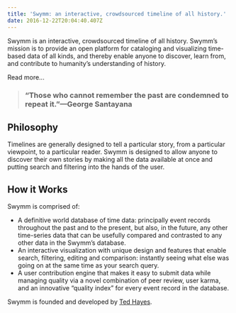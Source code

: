 ```yaml
---
title: 'Swymm: an interactive, crowdsourced timeline of all history.'
date: 2016-12-22T20:04:40.407Z
---
```

Swymm is an interactive, crowdsourced timeline of all history. Swymm’s mission is to provide an open platform for cataloging and visualizing time-based data of all kinds, and thereby enable anyone to discover, learn from, and contribute to humanity’s understanding of history.

Read more...

> ### “Those who cannot remember the past are condemned to repeat it.”—George Santayana

## Philosophy

Timelines are generally designed to tell a particular story, from a particular viewpoint, to a particular reader. Swymm is designed to allow anyone to discover their own stories by making all the data available at once and putting search and filtering into the hands of the user.

## How it Works

Swymm is comprised of:

* A definitive world database of time data: principally event records throughout the past and to the present, but also, in the future, any other time-series data that can be usefully compared and contrasted to any other data in the Swymm’s database.
* An interactive visualization with unique design and features that enable search, filtering, editing and comparison: instantly seeing what else was going on at the same time as your search query.
* A user contribution engine that makes it easy to submit data while managing quality via a novel combination of peer review, user karma, and an innovative “quality index” for every event record in the database.

Swymm is founded and developed by [Ted Hayes](t3db0t.com).
